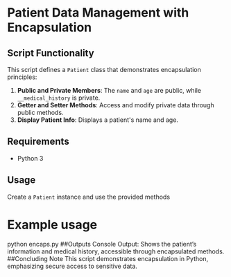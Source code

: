# Patient Data Management with Encapsulation

## Script Functionality
This script defines a `Patient` class that demonstrates encapsulation principles:
1. **Public and Private Members**: The `name` and `age` are public, while `__medical_history` is private.
2. **Getter and Setter Methods**: Access and modify private data through public methods.
3. **Display Patient Info**: Displays a patient's name and age.

## Requirements
- Python 3

## Usage
Create a `Patient` instance and use the provided methods
# Example usage
python encaps.py
##Outputs
Console Output: Shows the patient’s information and medical history, accessible through encapsulated methods.
##Concluding Note
This script demonstrates encapsulation in Python, emphasizing secure access to sensitive data.


